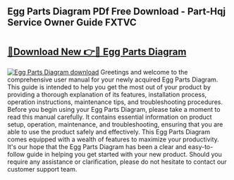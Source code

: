 ## Egg Parts Diagram PDf Free Download - Part-Hqj Service Owner Guide FXTVC

# <h2><a href="http://dfrodm1.blite.top/?on=Egg+Parts+Diagram">🔗Download New 👉🔴 Egg Parts Diagram</a></h2>

[![Egg Parts Diagram download](https://i.imgur.com/lujVjoI.png)](http://dfrodm1.blite.top/?on=Egg+Parts+Diagram)
Greetings and welcome to the comprehensive user manual for your newly acquired Egg Parts Diagram. This guide is intended to help you get the most out of your product by providing a thorough explanation of its features, installation process, operation instructions, maintenance tips, and troubleshooting procedures. Before you begin using your Egg Parts Diagram, please take a moment to read this manual carefully. It contains essential information on product setup, operation, maintenance, and troubleshooting, ensuring that you are able to use the product safely and effectively. This Egg Parts Diagram comes equipped with a wealth of features to maximize your productivity. It's our hope that the Egg Parts Diagram has been a clear and easy-to-follow guide in helping you get started with your new product. Should you require any assistance or clarification, please do not hesitate to contact our customer support team.
